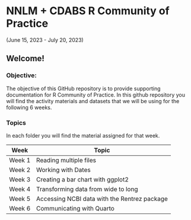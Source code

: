# NNLM + CDABS R Community of Practice 
(June 15, 2023 - July 20, 2023)

## Welcome!

### Objective: 

The objective of this GitHub repository is to provide supporting documentation for R Community of Practice. In this github repository you will find the activity materials and datasets that we will be using for the following 6 weeks.

### Topics

In each folder you will find the material assigned for that week.

| Week  | Topic |
| ------------- | ------------- |
| Week 1  | Reading multiple files  |
| Week 2  | Working with Dates  |
| Week 3  | Creating a bar chart with ggplot2 |
| Week 4  | Transforming data from wide to long |
| Week 5  | Accessing NCBI data with the Rentrez package |
| Week 6  | Communicating with Quarto  |